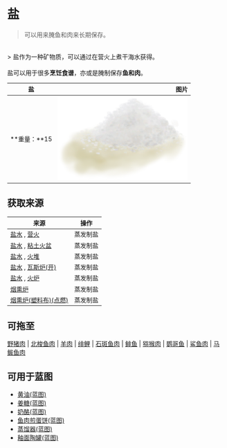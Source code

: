 # 盐  
> 可以用来腌鱼和肉来长期保存。  
<br>  
> 盐作为一种矿物质，可以通过在营火上煮干海水获得。<br><br>盐可以用于很多<b>烹饪食谱</b>，亦或是腌制保存<b>鱼和肉</b>。  
  
  盐  |   图片   
 ----  |  ----:   
 **重量：**15  |  <img decoding="async" src="Sprite/Salt.png" href="a.md" style="max-width:300px;max-height:300px;">   
  
## 获取来源  
来源  |  操作  
----  |  ----  
[盐水](LQ_WaterSalt.md) , [营火](Campfire.md)  |  蒸发制盐  
[盐水](LQ_WaterSalt.md) , [粘土火盆](ClayFirePit.md)  |  蒸发制盐  
[盐水](LQ_WaterSalt.md) , [火堆](Fire.md)  |  蒸发制盐  
[盐水](LQ_WaterSalt.md) , [瓦斯炉(开)](GasCookerOn.md)  |  蒸发制盐  
[盐水](LQ_WaterSalt.md) , [火炉](Stove.md)  |  蒸发制盐  
[烟熏炉](Smoker.md)  |  蒸发制盐  
[烟熏炉(塑料布)(点燃)](SmokerPlastic.md)  |  蒸发制盐  
## 可拖至  
[野猪肉](BoarMeat.md) | [北梭鱼肉](BonefishMeat.md) | [羊肉](GoatMeat.md) | [绯鲤](Goatfish.md) | [石斑鱼肉](GrouperMeat.md) | [鲱鱼](Herring.md) | [猕猴肉](MacaqueMeat.md) | [鹦哥鱼](ParrotFish.md) | [鲨鱼肉](SharkMeat.md) | [马鲅鱼肉](ThreadfinMeat.md)  
## 可用于蓝图  
- [黄油(蓝图)](Bp_Butter.md)  
- [姜糖(蓝图)](Bp_CandiedGinger.md)  
- [奶酪(蓝图)](Bp_Cheese.md)  
- [鱼肉煎蛋饼(蓝图)](Bp_FishOmelette.md)  
- [蒸馏器(蓝图)](Bp_Alembic.md)  
- [釉面陶罐(蓝图)](Bp_GlazedVase.md)  
  
  


<script>document.title="盐 - 卡牌生存百科 Card Survival Wiki";</script>